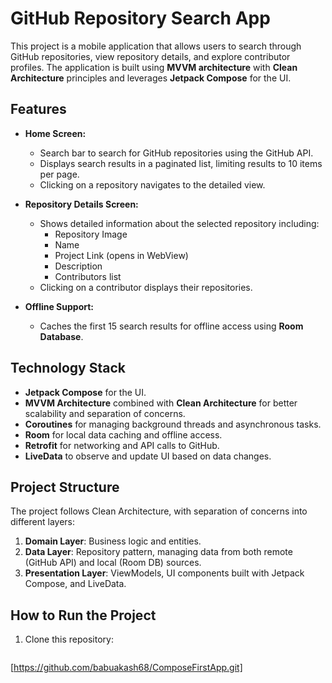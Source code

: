 # GitHub Repository Search App

This project is a mobile application that allows users to search through GitHub repositories, view repository details, and explore contributor profiles. The application is built using **MVVM architecture** with **Clean Architecture** principles and leverages **Jetpack Compose** for the UI.

## Features

- **Home Screen:**
  - Search bar to search for GitHub repositories using the GitHub API.
  - Displays search results in a paginated list, limiting results to 10 items per page.
  - Clicking on a repository navigates to the detailed view.

- **Repository Details Screen:**
  - Shows detailed information about the selected repository including:
    - Repository Image
    - Name
    - Project Link (opens in WebView)
    - Description
    - Contributors list
  - Clicking on a contributor displays their repositories.

- **Offline Support:**
  - Caches the first 15 search results for offline access using **Room Database**.

## Technology Stack

- **Jetpack Compose** for the UI.
- **MVVM Architecture** combined with **Clean Architecture** for better scalability and separation of concerns.
- **Coroutines** for managing background threads and asynchronous tasks.
- **Room** for local data caching and offline access.
- **Retrofit** for networking and API calls to GitHub.
- **LiveData** to observe and update UI based on data changes.

## Project Structure

The project follows Clean Architecture, with separation of concerns into different layers:

1. **Domain Layer**: Business logic and entities.
2. **Data Layer**: Repository pattern, managing data from both remote (GitHub API) and local (Room DB) sources.
3. **Presentation Layer**: ViewModels, UI components built with Jetpack Compose, and LiveData.

## How to Run the Project

1. Clone this repository:
   ```bash
 [https://github.com/babuakash68/ComposeFirstApp.git]
